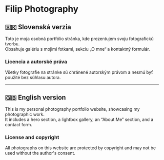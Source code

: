 # Filip Photography 

## 🇸🇰 Slovenská verzia

Toto je moja osobná portfólio stránka, kde prezentujem svoju fotografickú tvorbu.  
Obsahuje galériu s mojimi fotkami, sekciu „O mne“ a kontaktný formulár.

### Licencia a autorské práva
Všetky fotografie na stránke sú chránené autorským právom a nesmú byť použité bez súhlasu autora.

---

## 🇬🇧 English version

This is my personal photography portfolio website, showcasing my photographic work.  
It includes a hero section, a lightbox gallery, an “About Me” section, and a contact form.

### License and copyright
All photographs on this website are protected by copyright and may not be used without the author's consent.
